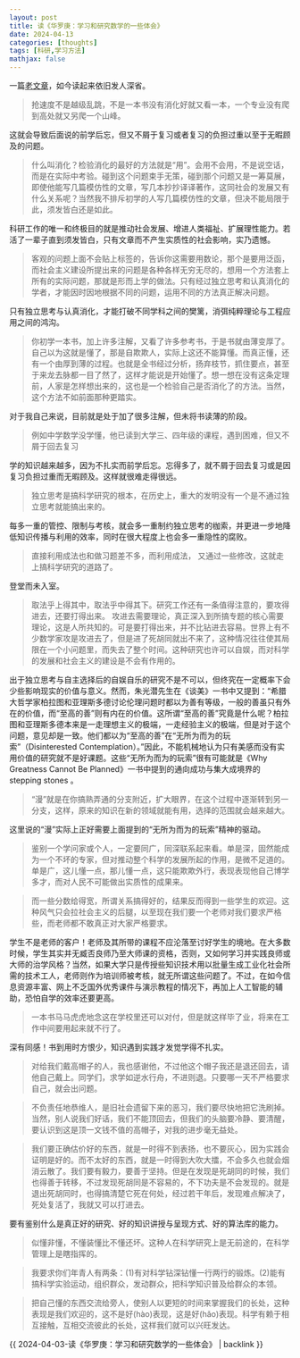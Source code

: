 ```yaml
---
layout: post
title: 读《华罗庚：学习和研究数学的一些体会》
date: 2024-04-13
categories: [thoughts]
tags: [科研,学习方法]
mathjax: false
---
```


一篇[老文章](https://www.cas.cn/zt/rwzt/jnhlgdcybzn/hlgwj/201011/t20101112_3009646.html)，如今读起来依旧发人深省。

> 抢速度不是越级乱跳，不是一本书没有消化好就又看一本，一个专业没有爬到高处就又另爬一个山峰。

这就会导致后面说的前学后忘，但又不屑于复习或者复习的负担过重以至于无暇顾及的问题。

> 什么叫消化？检验消化的最好的方法就是“用”。会用不会用，不是说空话，而是在实际中考验。碰到这个问题束手无策，碰到那个问题又是一筹莫展，即使他能写几篇模仿性的文章，写几本抄抄译译著作，这同社会的发展又有什么关系呢？当然我不排斥初学的人写几篇模仿性的文章，但决不能局限于此，须发皆白还是如此。

科研工作的唯一和终极目的就是推动社会发展、增进人类福祉、扩展理性能力。若活了一辈子直到须发皆白，只有文章而不产生实质性的社会影响，实乃遗憾。

> 客观的问题上面不会贴上标签的，告诉你这需要用数论，那个是要用泛函，而社会主义建设所提出来的问题是各种各样无穷无尽的，想用一个方法套上所有的实际问题，那就是形而上学的做法。只有经过独立思考和认真消化的学者，才能因时因地根据不同的问题，运用不同的方法真正解决问题。

只有独立思考与认真消化，才能打破不同学科之间的樊篱，消弭纯粹理论与工程应用之间的鸿沟。

> 你初学一本书，加上许多注解，又看了许多参考书，于是书就由薄变厚了。自己以为这就是懂了，那是自欺欺人，实际上这还不能算懂。而真正懂，还有一个由厚到薄的过程。也就是全书经过分析，扬弃枝节，抓住要点，甚至于来龙去脉都一目了然了，这样才能说是开始懂了。想一想在没有这条定理前，人家是怎样想出来的，这也是一个检验自己是否消化了的方法。当然，这个方法不如前面那种更踏实。

对于我自己来说，目前就是处于加了很多注解，但未将书读薄的阶段。

> 例如中学数学没学懂，他已读到大学三、四年级的课程，遇到困难，但又不屑于回去复习

学的知识越来越多，因为不扎实而前学后忘。忘得多了，就不屑于回去复习或是因复习负担过重而无暇顾及。这样就很难走得很远。

> 独立思考是搞科学研究的根本，在历史上，重大的发明没有一个是不通过独立思考就能搞出来的。

每多一重的管控、限制与考核，就会多一重制约独立思考的枷索，并更进一步地降低知识传播与利用的效率，同时在很大程度上也会多一重隐性的腐败。

> 直接利用成法也和做习题差不多，而利用成法， 又通过一些修改，这就走上搞科学研究的道路了。

登堂而未入室。

> 取法乎上得其中，取法乎中得其下。研究工作还有一条值得注意的，要攻得进去，还要打得出来。 攻进去需要理论，真正深入到所搞专题的核心需要理论，这是人所共知的。可是要打得出来，并不比钻进去容易。世界上有不少数学家攻是攻进去了，但是进了死胡同就出不来了，这种情况往往使其局限在一个小问题里，而失去了整个时间。这种研究也许可以自娱，而对科学的发展和社会主义的建设是不会有作用的。

出于独立思考与自主选择后的自娱自乐的研究不是不可以，但终究在一定概率下会少些影响现实的价值与意义。然而，朱光潜先生在《谈美》一书中又提到：“希腊大哲学家柏拉图和亚理斯多德讨论伦理问题时都以为善有等级，一般的善虽只有外在的价值，而&ldquo;至高的善&rdquo;则有内在的价值。这所谓&ldquo;至高的善&rdquo;究竟是什么呢？柏拉图和亚理斯多德本来是一走理想主义的极端，一走经验主义的极端，但是对于这个问题，意见却是一致。他们都以为&ldquo;至高的善&rdquo;在&ldquo;无所为而为的玩索&rdquo;（Disinterested Contemplation）。”因此，不能机械地认为只有美感而没有实用价值的研究就不是好课题。这些“无所为而为的玩索”很有可能就是《Why Greatness Cannot Be Planned》一书中提到的通向成功与集大成境界的 stepping stones 。

> “漫”就是在你搞熟弄通的分支附近，扩大眼界，在这个过程中逐渐转到另一分支，这样，原来的知识在新的领域就能有用，选择的范围就会越来越大。

这里说的“漫”实际上正好需要上面提到的“无所为而为的玩索”精神的驱动。

> 鉴别一个学问家或个人，一定要同广，同深联系起来看。单是深，固然能成为一个不坏的专家，但对推动整个科学的发展所起的作用，是微不足道的。单是广，这儿懂一点，那儿懂一点，这只能欺欺外行，表现表现他自己博学多才，而对人民不可能做出实质性的成果来。

> 而一些分数给得宽，所谓关系搞得好的，结果反而得到一些学生的欢迎。这种风气只会拉社会主义的后腿，以至现在我们要一个老师对我们要求严格些，而老师都不敢真正对大家严格要求。

学生不是老师的客户！老师及其所带的课程不应沦落至讨好学生的境地。在大多数时候，学生其实并无臧否良师乃至大师课的资格，否则，又如何学习并实践良师或大师的治学风格？当然，如果大学只是传授些知识技术用以批量生成工业化社会所需的技术工人，老师则作为培训师被考核，就无所谓这些问题了。不过，在如今信息资源丰富、网上不乏国外优秀课件与演示教程的情况下，再加上人工智能的辅助，恐怕自学的效率还要更高。

> 一本书马马虎虎地念这在学校里还可以对付，但是就这样毕了业，将来在工作中间要用起来就不行了。

深有同感！书到用时方恨少，知识遇到实践才发觉学得不扎实。

> 对给我们戴高帽子的人，我也感谢他，不过他这个帽子我还是退还回去，请他自己戴上。同学们，求学如逆水行舟，不进则退。只要哪一天不严格要求自己，就会出问题。

> 不负责任地恭维人，是旧社会遗留下来的恶习，我们要尽快地把它洗刷掉。当然，别人说我们好话，我们不能顶回去，但我们的头脑要冷静、要清醒，要认识到这是顶一文钱不值的高帽子，对我的进步毫无益处。

> 我们要正确估价好的东西，就是一时得不到表扬，也不要灰心，因为实践会证明是好的。而不太好的东西，就是一时得到大吹大擂，不会多久也就会烟消云散了。我们要有毅力，要善于坚持。但是在发现是死胡同的时候，我们也得善于转移，不过发现死胡同是不容易的，不下功夫是不会发现的。就是退出死胡同时，也得搞清楚它死在何处，经过若干年后，发现难点解决了，死处复活了，我就又可以打进去。

要有鉴别什么是真正好的研究、好的知识讲授与呈现方式、好的算法库的能力。

> 似懂非懂，不懂装懂比不懂还坏。这种人在科学研究上是无前途的，在科学管理上是瞎指挥的。

> 我要求你们年青人有两条：(1)有对科学钻深钻懂一行两行的锻炼。(2)能有搞科学实验运动，组织群众，发动群众，把科学知识普及给群众的本领。

> 把自己懂的东西交流给旁人，使别人以更短的时间来掌握我们的长处，这种表现是我们欢迎的，这不是好(hào)表现，这是好(hǎo)表现。科学有赖于相互接触，互相交流彼此的长处，这样我们就可以兴旺发达。

{{ 2024-04-03-读《华罗庚：学习和研究数学的一些体会》 | backlink }}

